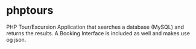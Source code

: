 # phptours
PHP Tour/Excursion Application that searches a database (MySQL) and returns the results.  A Booking Interface is included as well and makes use og json. 
